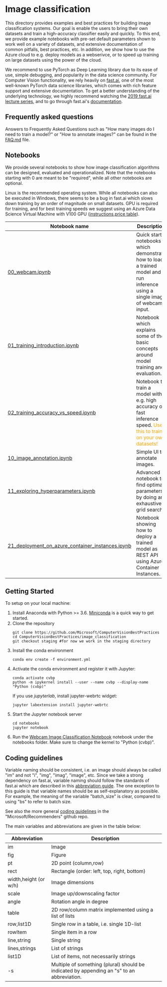 # Image classification

This directory provides examples and best practices for building image classification systems. Our goal is enable the users to bring their own datasets and train a high-accuracy classifier easily and quickly. To this end, we provide example notebooks with pre-set default parameters shown to work well on a variety of datasets, and extensive documentation of common pitfalls, best practices, etc. In addition, we show how to use the Azure cloud to e.g. deploy models as a webserivce, or to speed up training on large datasets using the power of the cloud.


We recommend to use PyTorch as Deep Learning library due to its ease of use, simple debugging, and popularity in the data science community. For Computer Vision functionality, we rely heavily on [fast.ai](https://github.com/fastai/fastai), one of the most well-known PyTorch data science libraries, which comes with rich feature support and extensive documentation. To get a better understanding of the underlying technology, we highly recommend watching the [2019 fast.ai lecture series](https://course.fast.ai/videos/?lesson=1), and to go through fast.ai's [documentation](https://docs.fast.ai/).


## Frequently asked questions

Answers to Frequently Asked Questions such as "How many images do I need to train a model?" or "How to annotate images?" can be found in the [FAQ.md](FAQ.md) file.


## Notebooks

We provide several notebooks to show how image classification algorithms can be designed, evaluated and operationalized. Note that the notebooks starting with 0 are meant to be "required", while all other notebooks are optional.

Linux is the recommended operating system. While all notebooks can also be executed in Windows, there seems to be a bug in fast.ai which slows down training by an order of magnitude on small datasets. GPU is required for training, and for best training speeds we suggest using an Azure Data Science Virtual Machine with V100 GPU ([instructions](https://docs.microsoft.com/en-us/azure/machine-learning/data-science-virtual-machine/provision-deep-learning-dsvm),[price table](https://azure.microsoft.com/en-us/pricing/details/virtual-machines/windows/)).


| Notebook name | Description |
| --- | --- |
| [00_webcam.ipynb](notebooks/00_webcam.ipynb)| Quick start notebooks which demonstrate how to load a trained model and run inference using a single image of webcam input.
| [01_training_introduction.ipynb](notebooks/01_training_introduction.ipynb)| Notebook which explains some of the basic concepts around model training and evaluation.|
| [02_training_accuracy_vs_speed.ipynb](notebooks/02_training_accuracy_vs_speed.ipynb)| Notebook to train a model with e.g. high accuracy of fast inference speed. <font color="orange"> Use this to train on your own datasets! </font> |
| [10_image_annotation.ipynb](notebooks/10_image_annotation.ipynb)| Simple UI to annotate images. |
| [11_exploring_hyperparameters.ipynb](notebooks/11_exploring_hyperparameters.ipynb)| Advanced notebook to find optimal parameters by doing an exhaustive grid search. |
| [21_deployment_on_azure_container_instances.ipynb](notebooks/21_deployment_on_azure_container_instances.ipynb)| Notebook showing how to deploy a trained model as REST API using Azure Container Instances. |

## Getting Started

To setup on your local machine:
1. Install Anaconda with Python >= 3.6. [Miniconda](https://conda.io/miniconda.html) is a quick way to get started.
1. Clone the repository
    ```
    git clone https://github.com/Microsoft/ComputerVisionBestPractices
    cd ComputerVisionBestPractices/image_classification
    git checkout staging #for now we work in the staging directory
    ```
1. Install the conda environment
    ```
    conda env create -f environment.yml
    ```
1. Activate the conda environment and register it with Jupyter:
    ```
    conda activate cvbp
    python -m ipykernel install --user --name cvbp --display-name "Python (cvbp)"
    ```
    If you use *jupyterlab*, install jupyter-webrtc widget:
    ```
    jupyter labextension install jupyter-webrtc
    ``` 
1. Start the Jupyter notebook server
    ```
    cd notebooks
    jupyter notebook
    ```
1. Run the [Webcam Image Classification Notebook](notebooks/00_webcam.ipynb) notebook under the notebooks folder. Make sure to change the kernel to "Python (cvbp)".


## Coding guidelines

Variable naming should be consistent, i.e. an image should always be called "im" and not "i", "img", "imag", "image", etc. Since we take a strong dependency on fast.ai, variable naming should follow the standards of fast.ai which are described in this [abbreviation guide](https://docs.fast.ai/dev/abbr.html). The one exception to this guide is that variable names should be as self-explanatory as possible. For example, the meaning of the variable "batch_size" is clear, compared to using "bs" to refer to batch size.

See also the more general [coding guidelines](https://github.com/Microsoft/Recommenders/wiki/Coding-Guidelines) in the "Microsoft/Recommenders" github repo.

The main variables and abbreviations are given in the table below:

| Abbreviation | Description |
| ------------ | ----------- |
| im                     | Image
| fig                    | Figure
| pt                     | 2D point (column,row)
| rect                   | Rectangle (order: left, top, right, bottom)
| width,height (or w/h)  | Image dimensions
| scale                  | Image up/downscaling factor
| angle                  | Rotation angle in degree
| table                  | 2D row/column matrix implemented using a list of lists
| row,list1D             | Single row in a table, i.e. single 1D-list
| rowItem                | Single item in a row
| line,string            | Single string
| lines,strings          | List of strings
| list1D                 | List of items, not necessarily strings
| -s    | Multiple of something (plural) should be indicated by appending an "s" to an abbreviation.
